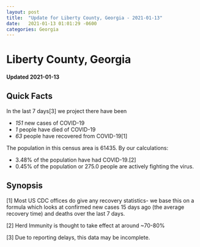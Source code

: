 ```yaml
---
layout: post
title:  "Update for Liberty County, Georgia - 2021-01-13"
date:   2021-01-13 01:01:29 -0600
categories: Georgia
---
```


# Liberty County, Georgia
#### Updated 2021-01-13

## Quick Facts

In the last 7 days[3] we project there have been
- *151* new cases of COVID-19
- *1* people have died of COVID-19
- *63* people have recovered from COVID-19[1]

The population in this census area is 61435. By our calculations:
- 3.48% of the population have had COVID-19.[2]
- 0.45% of the population or 275.0 people are actively fighting the virus.

## Synopsis




[1] Most US CDC offices do give any recovery statistics- we base this on a formula which looks at confirmed new cases
15 days ago (the average recovery time) and deaths over the last 7 days.

[2] Herd Immunity is thought to take effect at around ~70-80%

[3] Due to reporting delays, this data may be incomplete.
 
    